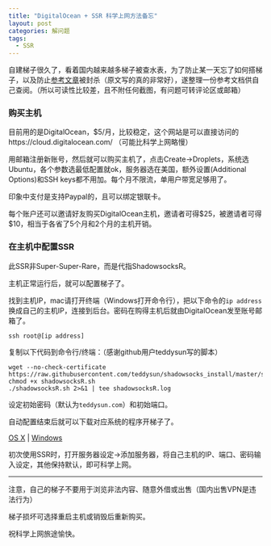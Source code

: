 ```yaml
---
title: "DigitalOcean + SSR 科学上网方法备忘"
layout: post
categories: 解问题
tags:
  - SSR
---
```


自建梯子很久了，看着国内越来越多梯子被查水表，为了防止某一天忘了如何搭梯子，以及防止[参考文章](https://jasper-1024.github.io/2016/06/26/VPS%E7%A7%91%E5%AD%A6%E4%B8%8A%E7%BD%91%E6%95%99%E7%A8%8B%E7%B3%BB%E5%88%97/)被封杀（原文写的真的非常好），遂整理一份参考文档供自己查阅。（所以可读性比较差，且不附任何截图，有问题可转评论区或邮箱）

<!-- more -->

### 购买主机

目前用的是DigitalOcean，$5/月，比较稳定，这个网站是可以直接访问的https://cloud.digitalocean.com/ （可能比科学上网略慢）

用邮箱注册新账号，然后就可以购买主机了，点击Create->Droplets，系统选Ubuntu，各个参数选最低配置就ok，服务器选在美国，额外设置(Additional Options)和SSH keys都不用加。每个月不限流，单用户带宽足够用了。

印象中支付是支持Paypal的，且可以绑定银联卡。

每个账户还可以邀请好友购买DigitalOcean主机，邀请者可得\$25，被邀请者可得\$10，相当于各省了5个月和2个月的主机开销。

### 在主机中配置SSR

此SSR非Super-Super-Rare，而是代指ShadowsocksR。

主机正常运行后，就可以配置梯子了。

找到主机IP，mac请打开终端（Windows打开命令行），把以下命令的`ip address`换成自己的主机IP，连接到后台。密码在购得主机后就由DigitalOcean发至账号邮箱了。

```
ssh root@[ip address]
```

复制以下代码到命令行/终端：（感谢github用户teddysun写的脚本）

```
wget --no-check-certificate https://raw.githubusercontent.com/teddysun/shadowsocks_install/master/shadowsocksR.sh
chmod +x shadowsocksR.sh
./shadowsocksR.sh 2>&1 | tee shadowsocksR.log
```

设定初始密码（默认为`teddysun.com`）和初始端口。

自动配置结束后就可以下载对应系统的程序开梯子了。

[OS X](https://github.com/shadowsocks/shadowsocks-iOS/releases) | [Windows](https://github.com/shadowsocks/shadowsocks-windows/releases)

初次使用SSR时，打开服务器设定->添加服务器，将自己主机的IP、端口、密码输入设定，其他保持默认，即可科学上网。

---

注意，自己的梯子不要用于浏览非法内容、随意外借或出售（国内出售VPN是违法行为）

梯子损坏可选择重启主机或销毁后重新购买。

祝科学上网旅途愉快。